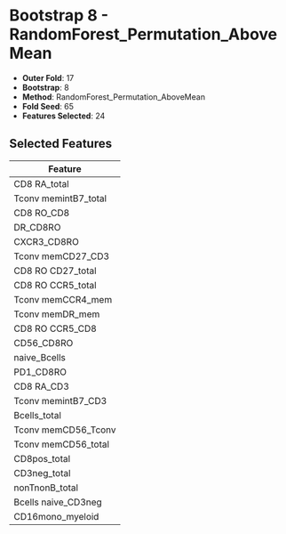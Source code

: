 # Bootstrap 8 - RandomForest_Permutation_AboveMean

- **Outer Fold**: 17
- **Bootstrap**: 8
- **Method**: RandomForest_Permutation_AboveMean
- **Fold Seed**: 65
- **Features Selected**: 24

## Selected Features

| Feature |
|---------|
| CD8 RA_total |
| Tconv memintB7_total |
| CD8 RO_CD8 |
| DR_CD8RO |
| CXCR3_CD8RO |
| Tconv memCD27_CD3 |
| CD8 RO CD27_total |
| CD8 RO CCR5_total |
| Tconv memCCR4_mem |
| Tconv memDR_mem |
| CD8 RO CCR5_CD8 |
| CD56_CD8RO |
| naive_Bcells |
| PD1_CD8RO |
| CD8 RA_CD3 |
| Tconv memintB7_CD3 |
| Bcells_total |
| Tconv memCD56_Tconv |
| Tconv memCD56_total |
| CD8pos_total |
| CD3neg_total |
| nonTnonB_total |
| Bcells naive_CD3neg |
| CD16mono_myeloid |
